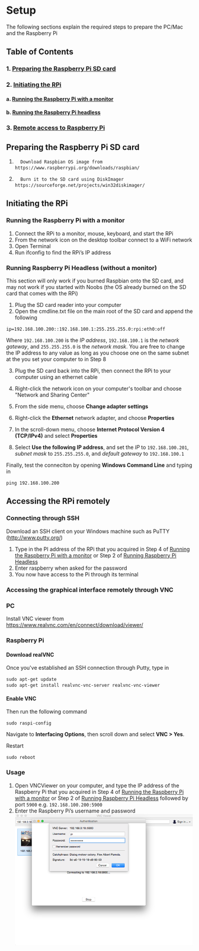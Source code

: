 # Setup
The following sections explain the required steps to prepare the PC/Mac and the Raspberry Pi

## Table of Contents   
### 1.   [Preparing the Raspberry Pi SD card](#sdcard)
### 2.   [Initiating the RPi](#sdcard)
#### a.         [Running the Raspberry Pi with a monitor](#rpi_monitor)
#### b.         [Running the Raspberry Pi headless](#rpi_headless)
### 3.   [Remote access to Raspberry Pi](#remote) 

<a name="sdcard"/>


## Preparing the Raspberry Pi SD card
1.       Download Raspbian OS image from https://www.raspberrypi.org/downloads/raspbian/
2.       Burn it to the SD card using DiskImager https://sourceforge.net/projects/win32diskimager/

<a name="rpi_monitor"/>

## Initiating the RPi
### Running the Raspberry Pi with a monitor
1.	Connect the RPi to a monitor, mouse, keyboard, and start the RPi
2.	From the network icon on the desktop toolbar connect to a WiFi network
3.	Open Terminal
4.	Run ifconfig to find the RPi’s IP address

<a name="rpi_headless"/>

### Running Raspberry Pi Headless (without a monitor)
This section will only work if you burned Raspbian onto the SD card, and may not work if you started with Noobs (the OS already burned on the SD card that comes with the RPi)
1.	Plug the SD card reader into your computer
2.	Open the cmdline.txt file on the main root of the SD card and append the following
```
ip=192.168.100.200::192.168.100.1:255.255.255.0:rpi:eth0:off
```
Where `192.168.100.200` is the *IP address*, `192.168.100.1` is the *network gateway*, and `255.255.255.0` is the *network mask*. You are free to change the IP address to any value as long as you choose one on the same subnet at the you set your computer to in Step 8

3.	Plug the SD card back into the RPi, then connect the RPi to your computer using an ethernet cable

4.	Right-click the network icon on your computer's toolbar and choose "Network and Sharing Center"
5.  From the side menu, choose **Change adapter settings**
6.  Right-click the **Ethernet** network adapter, and choose **Properties**
7.  In the scroll-down menu, choose **Internet Protocol Version 4 (TCP/IPv4)** and select **Properties**
8.  Select **Use the following IP address**, and set the *IP* to `192.168.100.201`, *subnet mask* to `255.255.255.0`, and *default gateway* to `192.168.100.1`

Finally, test the conneciton by opening **Windows Command Line** and typing in
```
ping 192.168.100.200
```

<a name="remote"/>
         
## Accessing the RPi remotely
### Connecting through SSH
Download an SSH client on your Windows machine such as PuTTY (http://www.putty.org/)

1.	Type in the PI address of the RPi that you acquired in Step 4 of [Running the Raspberry Pi with a monitor](#rpi_monitor) or Step 2 of [Running Raspberry Pi Headless](#rpi_headless)
2.	Enter raspberry when asked for the password
3.	You now have access to the Pi through its terminal

### Accessing the graphical interface remotely through VNC

### PC
Install VNC viewer from https://www.realvnc.com/en/connect/download/viewer/

### Raspberry Pi
#### Download realVNC
Once you've established an SSH connection through Putty, type in
```
sudo apt-get update
sudo apt-get install realvnc-vnc-server realvnc-vnc-viewer
```
#### Enable VNC
Then run the following command
```
sudo raspi-config
```

Navigate to **Interfacing Options**, then scroll down and select **VNC > Yes**.

Restart
```
sudo reboot
```

### Usage
1. Open VNCViewer on your computer, and type the IP address of the Raspberry Pi that you acquired in Step 4 of [Running the Raspberry Pi with a monitor](#rpi_monitor) or Step 2 of [Running Raspberry Pi Headless](#rpi_headless) followed by port `5900` e.g. `192.168.100.200:5900`
2. Enter the Raspberry Pi’s username and password
![Screenshot](/images/vnc2.png?raw=true "Login")


